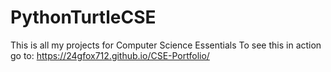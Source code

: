 # PythonTurtleCSE 
This is all my projects for Computer Science Essentials 
To see this in action go to: https://24gfox712.github.io/CSE-Portfolio/
